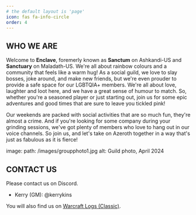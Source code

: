 ```yaml
---
# the default layout is 'page'
icon: fas fa-info-circle
order: 4
---
```


## WHO WE ARE
Welcome to **Enclave**, foremerly known as **Sanctum** on Ashkandi-US and **Sanctuary** on Maladath-US. We're all about rainbow colours and a community that feels like a warm hug! As a social guild, we love to slay bosses, joke around, and make new friends, but we're even prouder to provide a safe space for our LGBTQIA+ members. We're all about love, laughter and loot here, and we have a great sense of humour to match. So, whether you're a seasoned player or just starting out, join us for some epic adventures and good times that are sure to leave you tickled pink!

Our weekends are packed with social activities that are so much fun, they're almost a crime. And if you're looking for some company during your grinding sessions, we've got plenty of members who love to hang out in our voice channels. So join us, and let's take on Azeroth together in a way that's just as fabulous as it is fierce!

image:
	path: /images/groupphoto1.jpg
	alt: Guild photo, April 2024

## CONTACT US
Please contact us on Discord. 
- Kerry (GM): @kerrykins 

You will also find us on [Warcraft Logs (Classic)](https://classic.warcraftlogs.com/guild/id/696071).